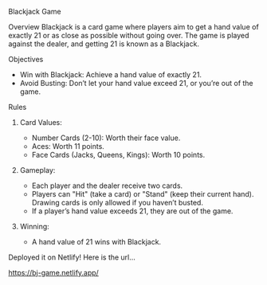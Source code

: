 Blackjack Game

Overview
Blackjack is a card game where players aim to get a hand value of exactly 21 or as close as possible without going over. The game is played against the dealer, and getting 21 is known as a Blackjack.

Objectives
* Win with Blackjack: Achieve a hand value of exactly 21.
* Avoid Busting: Don’t let your hand value exceed 21, or you’re out of the game.

Rules
1. Card Values:
    * Number Cards (2-10): Worth their face value.
    * Aces: Worth 11 points.
    * Face Cards (Jacks, Queens, Kings): Worth 10 points.

2. Gameplay:
    * Each player and the dealer receive two cards.
    * Players can "Hit" (take a card) or "Stand" (keep their current hand). Drawing cards is only allowed if you haven’t busted.
    * If a player’s hand value exceeds 21, they are out of the game.

3. Winning:
    * A hand value of 21 wins with Blackjack.


Deployed it on Netlify! Here is the url...

https://bj-game.netlify.app/
